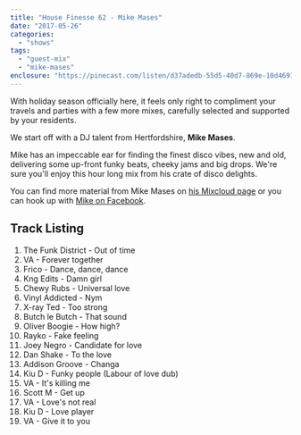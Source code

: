 ```yaml
---
title: "House Finesse 62 - Mike Mases"
date: "2017-05-26"
categories: 
  - "shows"
tags: 
  - "guest-mix"
  - "mike-mases"
enclosure: "https://pinecast.com/listen/d37adedb-55d5-40d7-869e-10d46915cb5d.mp3 57312785 audio/mpeg "
---
```


With holiday season officially here, it feels only right to compliment your travels and parties with a few more mixes, carefully selected and supported by your residents.

We start off with a DJ talent from Hertfordshire, **Mike Mases**.

Mike has an impeccable ear for finding the finest disco vibes, new and old, delivering some up-front funky beats, cheeky jams and big drops. We're sure you'll enjoy this hour long mix from his crate of disco delights.

You can find more material from Mike Mases on [his Mixcloud page](https://www.mixcloud.com/mike-mases/) or you can hook up with [Mike on Facebook](https://www.facebook.com/mikemases).

## Track Listing

1. The Funk District - Out of time
2. VA - Forever together
3. Frico - Dance, dance, dance
4. Kng Edits - Damn girl
5. Chewy Rubs - Universal love
6. Vinyl Addicted - Nym
7. X-ray Ted - Too strong
8. Butch le Butch - That sound
9. Oliver Boogie - How high?
10. Rayko - Fake feeling
11. Joey Negro - Candidate for love
12. Dan Shake - To the love
13. Addison Groove - Changa
14. Kiu D - Funky people (Labour of love dub)
15. VA - It's killing me
16. Scott M - Get up
17. VA - Love's not real
18. Kiu D - Love player
19. VA - Give it to you
